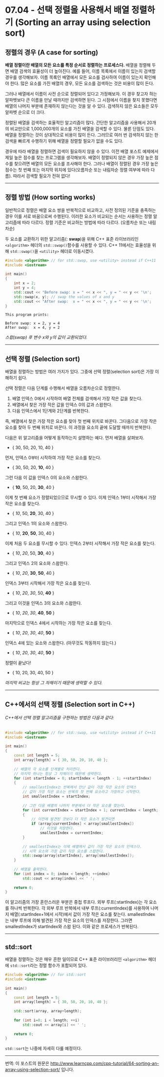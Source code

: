 # 07.04 - 선택 정렬을 사용해서 배열 정렬하기 (Sorting an array using selection sort)

## 정렬의 경우 (A case for sorting)

**배열 정렬이란 배열의 모든 요소를 특정 순서로 정렬하는 프로세스다.** 배열을 정렬해 두면 배열 검색의 효율성이 더 높아진다. 예를 들어, 이름 목록에서 이름이 있는지 검색할 경우를 생각해보자. 이름 목록인 배열에서 모든 요소를 검사하여 이름이 있는지 확인해야 한다. 많은 요소를 가진 배열의 경우, 모든 요소를 검색하는 것은 비용이 많이 든다.

그러나 배열에서 이름이 사전 순으로 정렬되어 있다고 가정해보자. 이 경우 찾고자 하는 알파벳보다 큰 이름을 만날 때까지만 검색하면 된다. 그 시점에서 이름을 찾지 못했다면 배열의 나머지 부분에 존재하지 않는다는 것을 알 수 있다. 검색하지 않은 요소들은 모두 알파벳 순으로 더 크다.

정렬된 배열을 검색하는 효율적인 알고리즘이 많다. 간단한 알고리즘을 사용해서 20개의 비교만으로 1,000,000개의 요소를 가진 배열을 검색할 수 있다. 물론 단점도 있다. 배열을 정렬하는 것이 상대적으로 비용이 많이 든다. 그러므로 여러 번 검색하지 않는 한 검색을 빠르게 수행하기 위해 배열을 정렬할 필요가 없을 수도 있다.

경우에 따라 배열을 정렬하면 검색이 필요하지 않을 수 있다. 이전 배열 포스트 예제에서 제일 높은 점수를 찾는 프로그램을 생각해보자. 배열이 정렬되지 않은 경우 가장 높은 점수를 찾으려면 배열의 모든 요소를 조사해야 한다. 그러나 배열이 정렬된 경우 가장 높은 점수는 첫 번째 또는 마지막 위치에 있다(오름차순 또는 내림차순 정렬 여부에 따라 다름). 따라서 검색할 필요가 전혀 없다!

---

## 정렬 방법 (How sorting works)

일반적으로 정렬은 배열 요소 쌍을 반복적으로 비교하고, 사전 정의된 기준을 충족하는 경우 이를 서로 바꿈으로써 수행된다. 이러한 요소가 비교되는 순서는 사용하는 정렬 알고리즘에 따라 다르다. 정렬 기준은 비교하는 방법에 따라 다르다. (오름차순 또는 내림차순)

두 요소를 교환하기 위한 알고리즘(: **swap**)을 위해 C++ 표준 라이브러리인 `<algorithm>` 헤더의  `std::swap()`함수를 사용할 수 있다. C++ 11에서는 효율성을 위해 `std::swap()`을  `<utility>` 헤더로 이동시켰다.

```cpp
#include <algorithm> // for std::swap, use <utility> instead if C++11
#include <iostream>
 
int main()
{
    int x = 2;
    int y = 4;
    std::cout << "Before swap: x = " << x << ", y = " << y << '\n';
    std::swap(x, y); // swap the values of x and y
    std::cout << "After swap:  x = " << x << ", y = " << y << '\n';
}
```

```
This program prints:

Before swap: x = 2, y = 4
After swap:  x = 4, y = 2
```

*스왑(swap) 후 변수 x와 y의 값이 교환되었다.*

---

## 선택 정렬 (Selection sort)

배열을 정렬하는 방법은 여러 가지가 있다. 그중에 선택 정렬(selection sort)은 가장 이해하기 쉽다.

선택 정렬은 다음 단계를 수행해서 배열을 오름차순으로 정렬한다.

1. 배열 인덱스 0에서 시작하여 배열 전체를 검색해서 가장 작은 값을 찾는다.
2. 배열에서 찾은 가장 작은 값을 인덱스 0의 값과 스왑한다.
3. 다음 인덱스에서 1단계와 2단계를 반복한다.

즉, 배열에서 찾은 가장 작은 요소를 찾아 첫 번째 위치로 바꾼다. 그다음으로 가장 작은 요소를 찾아 두 번째 위치로 바꾼다. 이 과정을 요소의 끝에 도달할 때까지 반복한다.

다음은 위 알고리즘을 어떻게 동작하는지 설명하는 예다. 먼저 배열을 살펴보자.

- { 30, 50, 20, 10, 40 }

먼저, 인덱스 0부터 시작하여 가장 작은 요소를 찾는다.

- { 30, 50, 20, **10**, 40 }

그런 다음 이 값을 인덱스 0의 요소와 스왑한다.

- { **10**, 50, 20, **30**, 40 }

이제 첫 번째 요소가 정렬되었으므로 무시할 수 있다. 이제 인덱스 1부터 시작해서 가장 작은 요소를 찾는다.

- { *10*, 50, **20**, 30, 40 }

그리고 인덱스 1의 요소와 스왑한다.

- { *10*, **20**, **50**, 30, 40 }

이제 처음 두 요소를 무시할 수 있다. 인덱스 2부터 시작해서 가장 작은 요소를 찾는다.

- { *10*, *20*, 50, **30**, 40 }

그리고 인덱스 2의 요소와 스왑한다.

- { *10*, *20*, **30**, **50**, 40 }

인덱스 3부터 시작해서 가장 작은 요소를 찾는다.

- { *10*, *20*, *30*, 50, **40** }

그리고 이것을 인덱스 3의 요소와 스왑한다.

- { *10*, *20*, *30*, **40**, **50** }

마지막으로 인덱스 4에서 시작하는 가장 작은 요소를 찾는다.

- { *10*, *20*, *30*, *40*, **50** }

인덱스 4에 있는 요소와 스왑한다. (아무것도 작동하지 않는다.)

- { *10*, *20*, *30*, *40*, **50** }

정렬이 끝났다!

- { 10, 20, 30, 40, 50 }

*마지막 비교는 항상 그 자체이기 때문에 생략할 수 있다.*

---

## C++에서의 선택 정렬 (Selection sort in C++)

###### C++에서 선택 정렬 알고리즘을 구현하는 방법은 다음과 같다:

```cpp
#include <algorithm> // for std::swap, use <utility> instead if C++11
#include <iostream>
 
int main()
{
	const int length = 5;
	int array[length] = { 30, 50, 20, 10, 40 };
 
	// 배열의 각 요소를 단계별로 처리한다.
	// 마지막 하나는 항상 그 자체이기 때문에 생략한다.
	for (int startIndex = 0; startIndex < length - 1; ++startIndex)
	{
		// smallestIndex는 반복에서 만난 값이 가장 작은 요소의 인덱스
		// 값이 가장 작은 요소는 반복의 첫 번째 요소라고 가정하고 시작한다.
		int smallestIndex = startIndex;
 
		// 그런 다음 배열의 나머지 부분에서 더 작은 요소를 찾는다.
		for (int currentIndex = startIndex + 1; currentIndex < length; ++currentIndex)
		{
			// 이전에 발견된 것보다 더 작은 요소가 발견되면
			if (array[currentIndex] < array[smallestIndex])
				// 이것을 저장한다.
				smallestIndex = currentIndex;
		}
 
		// smallestIndex는 이제 배열에서 값이 가장 작은 요소의 인덱스다.
        // 시작 요소와 가장 값이 작은 요소를 스왑한다.
		std::swap(array[startIndex], array[smallestIndex]);
	}
 
    // 배열을 출력한다.
	for (int index = 0; index < length; ++index)
		std::cout << array[index] << ' ';
 
	return 0;
}
```

이 알고리즘의 가장 혼란스러운 부분은 중첩 루프다. 외부 루프(:startIndex)는 각 요소를 하나씩 반복한다. 각 외부 루프 반복에서 내부 루프(:currentIndex)를 사용하여 나머지 배열(:startIndex+1에서 시작)에서 값이 가장 작은 요소를 찾는다. smallestIndex는 내부 루프에 의해 발견된 가장 작은 요소의 인덱스를 저장한다. 그러면 smallestIndex가 startIndex와 스왑 된다. 이와 같은 프로세스가 반복된다.

---

## std::sort

배열을 정렬하는 것은 매우 흔한 일이므로 C++ 표준 라이브러리인 `<algorithm>` 헤더에 `std::sort`라는 정렬 함수가 포함되어 있다.

```cpp
#include <algorithm> // for std::sort
#include <iostream>
 
int main()
{
	const int length = 5;
	int array[length] = { 30, 50, 20, 10, 40 };
 
	std::sort(array, array+length);
 
	for (int i=0; i < length; ++i)
		std::cout << array[i] << ' ';
 
	return 0;
}
```

`std::sort`는 나중에 자세히 다룰 예정이다.

---

번역: 이 포스트의 원문은 http://www.learncpp.com/cpp-tutorial/64-sorting-an-array-using-selection-sort/ 입니다.